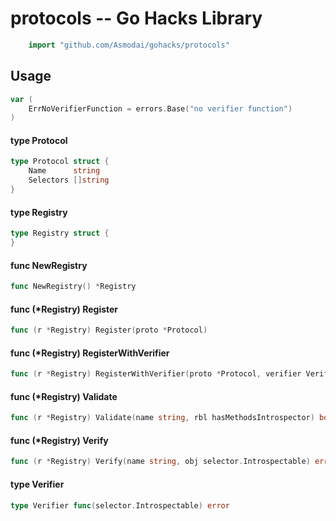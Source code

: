 <!-- -*- Mode: gfm; auto-fill: t; fill-column: 78; -*- -->

# protocols -- Go Hacks Library

```go
    import "github.com/Asmodai/gohacks/protocols"
```

## Usage

```go
var (
	ErrNoVerifierFunction = errors.Base("no verifier function")
)
```

#### type Protocol

```go
type Protocol struct {
	Name      string
	Selectors []string
}
```


#### type Registry

```go
type Registry struct {
}
```


#### func  NewRegistry

```go
func NewRegistry() *Registry
```

#### func (*Registry) Register

```go
func (r *Registry) Register(proto *Protocol)
```

#### func (*Registry) RegisterWithVerifier

```go
func (r *Registry) RegisterWithVerifier(proto *Protocol, verifier Verifier)
```

#### func (*Registry) Validate

```go
func (r *Registry) Validate(name string, rbl hasMethodsIntrospector) bool
```

#### func (*Registry) Verify

```go
func (r *Registry) Verify(name string, obj selector.Introspectable) error
```

#### type Verifier

```go
type Verifier func(selector.Introspectable) error
```

